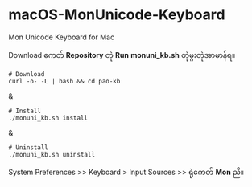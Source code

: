 # macOS-MonUnicode-Keyboard
Mon Unicode Keyboard for Mac

Download ကေတ် **Repository** တုဲ **Run** **monuni_kb.sh** တုဲမ္ဂးတုဲအာမာန်ရ။

    # Download 
    curl -o- -L | bash && cd pao-kb
&

    # Install 
    ./monuni_kb.sh install
&

    # Uninstall 
    ./monuni_kb.sh uninstall

System Preferences >> Keyboard > Input Sources >> ရုဲကေတ် **Mon** ညိ။


